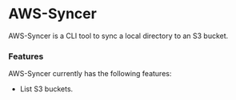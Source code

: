 # AWS-Syncer

AWS-Syncer is a CLI tool to sync a local directory to an S3 bucket.

### Features

AWS-Syncer currently has the following features:

- List S3 buckets.
